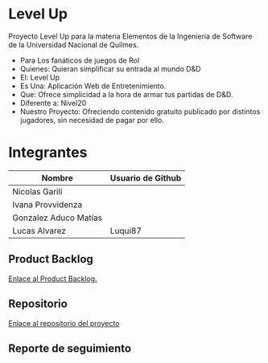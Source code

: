 # Level Up

Proyecto Level Up para la materia Elementos de la Ingenieria de Software de la Universidad Nacional de Quilmes.

- Para Los fanáticos de juegos de Rol
- Quienes: Quieran simplificar su entrada al mundo D&D
- El: Level Up
- Es Una: Aplicación Web de Entretenimiento.
- Que: Ofrece simplicidad a la hora de armar tus partidas de D&D.
- Diferente a: Nivel20
- Nuestro Proyecto: Ofreciendo contenido gratuito publicado por distintos jugadores, sin necesidad de pagar por ello.

# Integrantes

| Nombre                | Usuario de Github |
| --------------------- | ----------------- |
| Nicolas Garili        |                   |
| Ivana Provvidenza     |                   |
| Gonzalez Aduco Matías |                   |
| Lucas Alvarez         | Luqui87           |

## Product Backlog

[Enlace al Product Backlog.](https://matiasaduco.atlassian.net/jira/software/projects/EDIS/boards/1/backlog?selectedIssue=EDIS-6)

## Repositorio

[Enlace al repositorio del proyecto](https://github.com/Luqui87/UNQ-EIS-LevelUp)

## Reporte de seguimiento
